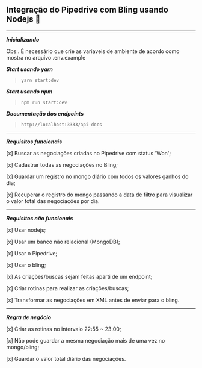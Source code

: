 ## Integração do Pipedrive com Bling usando Nodejs 🚀

---

**_Inicializando_**

Obs:. É necessário que crie as variaveis de ambiente de acordo como mostra no arquivo .env.example

**_Start usando yarn_**

> `yarn start:dev`

**_Start usando npm_**

> `npm run start:dev`

**_Documentação dos endpoints_**

> `http://localhost:3333/api-docs`

---

**_Requisitos funcionais_**

[x] Buscar as negociações criadas no Pipedrive com status 'Won';

[x] Cadastrar todas as negociações no Bling;

[x] Guardar um registro no mongo diário com todos os valores ganhos do dia;

[x] Recuperar o registro do mongo passando a data de filtro para visualizar o valor total das negociações por dia.

---

**_Requisitos não funcionais_**

[x] Usar nodejs;

[x] Usar um banco não relacional (MongoDB);

[x] Usar o Pipedrive;

[x] Usar o bling;

[x] As criações/buscas sejam feitas aparti de um endpoint;

[x] Criar rotinas para realizar as criações/buscas;

[x] Transformar as negociações em XML antes de enviar para o bling.

---

**_Regra de negócio_**

[x] Criar as rotinas no intervalo 22:55 ~ 23:00;

[x] Não pode guardar a mesma negociação mais de uma vez no mongo/bling;

[x] Guardar o valor total diário das negociações.

